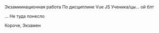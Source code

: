 Экзамиинационная работа 
По дисциплине Vue JS 
Ученика/цы... ой блт

... Не туда понесло 

Короче, Экзамен 
